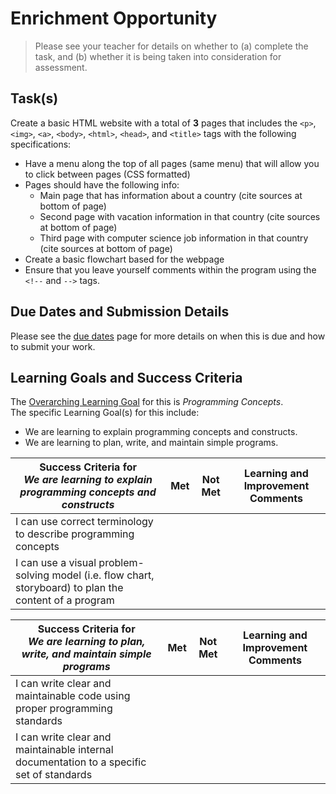 # Enrichment Opportunity

> Please see your teacher for details on whether to (a) complete the task, and (b) whether it is being taken into consideration for assessment.

## Task(s)

Create a basic HTML website with a total of **3** pages that includes the ```<p>```, ```<img>```, ```<a>```, ```<body>```, ```<html>```, ```<head>```, and ```<title>``` tags with the following specifications:
* Have a menu along the top of all pages (same menu) that will allow you to click between pages (CSS formatted)
* Pages should have the following info:
  * Main page that has information about a country (cite sources at bottom of page)
  * Second page with vacation information in that country (cite sources at bottom of page)
  * Third page with computer science job information in that country (cite sources at bottom of page)
* Create a basic flowchart based for the webpage
* Ensure that you leave yourself comments within the program using the ```<!--``` and ```-->``` tags.

## Due Dates and Submission Details

Please see the [due dates](./Due-Dates-and-Submission-Details) page for more details on when this is due and how to submit your work.

## Learning Goals and Success Criteria

The [Overarching Learning Goal](./images/ICS2O.jpg) for this is _Programming Concepts_.  
The specific Learning Goal(s) for this include:
  * We are learning to explain programming concepts and constructs.
  * We are learning to plan, write, and maintain simple programs.

| Success Criteria for <br/> _We are learning to explain programming concepts and constructs_ | Met | Not Met | Learning and Improvement Comments |  
| ----------- | --- | ------ | ------- |  
| I can use correct terminology to describe programming concepts | | | |  
| I can use a visual problem-solving model (i.e. flow chart, storyboard) to plan the content of a program | | | |  

| Success Criteria for <br/> _We are learning to plan, write, and maintain simple programs_ | Met | Not Met | Learning and Improvement Comments |
| ----------- | --- | ------ | ------- |
| I can write clear and maintainable code using proper programming standards | | | |
| I can write clear and maintainable internal documentation to a specific set of standards | | | |